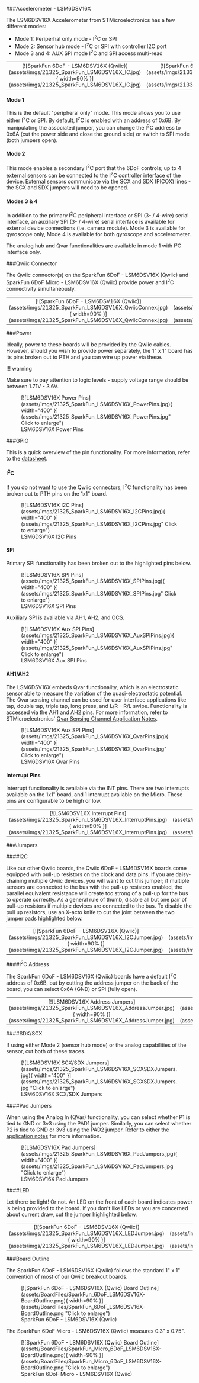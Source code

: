 ###Accelerometer - LSM6DSV16X

The LSM6DSV16X Accelerometer from STMicroelectronics has a few different modes: 

* Mode 1: Periperhal only mode - I<sup>2</sup>C or SPI
* Mode 2: Sensor hub mode - I<sup>2</sup>C or SPI with controller I2C port
* Mode 3 and 4: AUX SPI mode I<sup>2</sup>C and SPI access multi-read

<div class="grid.cards.desc" markdown>

<table class="pdf" style="border-style:none;" markdown="1">
<tbody markdown="1">
<tr markdown="1">
<td align="center" width="35%" markdown="block">
[![SparkFun 6DoF - LSM6DSV16X (Qwiic)](assets/imgs/21325_SparkFun_LSM6DSV16X_IC.jpg){ width=90% }](assets/imgs/21325_SparkFun_LSM6DSV16X_IC.jpg)
</td>
<td align="center" width="35%" markdown="block">
[![SparkFun 6DoF Micro - LSM6DSV16X (Qwiic)](assets/imgs/21336_SparkFun_Micro_LSM6DSV16X_IC.jpg){ width=40% }](assets/imgs/21336_SparkFun_Micro_LSM6DSV16X_IC.jpg)
</td>
</tr>
</tbody>
</table>
</div class>



#### Mode 1
This is the default "peripheral only" mode. This mode allows you to use either I<sup>2</sup>C or SPI. By default, I<sup>2</sup>C is enabled with an address of 0x6B. By manipulating the associated jumper, you can change the I<sup>2</sup>C address to 0x6A (cut the power side and close the ground side) or switch to SPI mode (both jumpers open).

#### Mode 2
This mode enables a secondary I<sup>2</sup>C port that the 6DoF controls; up to 4 external sensors can be connected to the I<sup>2</sup>C controller interface of the device. External sensors communicate via the SCX and SDX (PICOX) lines - the SCX and SDX jumpers will need to be opened.

#### Modes 3 & 4
In addition to the primary I<sup>2</sup>C peripheral interface or SPI (3- / 4-wire) serial interface, an auxiliary SPI (3- / 4-wire) serial interface is available for external device connections (i.e. camera module). Mode 3 is available for gyroscope only, Mode 4 is available for both gyroscope and accelerometer.


The analog hub and Qvar functionalities are available in mode 1 with I²C interface only.


###Qwiic Connector

The Qwiic connector(s) on the SparkFun 6DoF - LSM6DSV16X (Qwiic) and SparkFun 6DoF Micro - LSM6DSV16X (Qwiic) provide power and I<sup>2</sup>C connectivity simultaneously.

<div class="grid.cards.desc" markdown>

<table class="pdf" style="border-style:none;" markdown="1">
<tbody markdown="1">
<tr markdown="1">
<td align="center" width="35%" markdown="block">
[![SparkFun 6DoF - LSM6DSV16X (Qwiic)](assets/imgs/21325_SparkFun_LSM6DSV16X_QwiicConnex.jpg){ width=90% }](assets/imgs/21325_SparkFun_LSM6DSV16X_QwiicConnex.jpg)
</td>
<td align="center" width="35%" markdown="block">
[![SparkFun 6DoF Micro - LSM6DSV16X (Qwiic)](assets/imgs/21336_SparkFun_Micro_LSM6DSV16X_QwiicConnex.jpg){ width=40% }](assets/imgs/21336_SparkFun_Micro_LSM6DSV16X_QwiicConnex.jpg)
</td>
</tr>
</tbody>
</table>
</div class>

###Power

Ideally, power to these boards will be provided by the Qwiic cables. However, should you wish to provide power separately, the 1" x 1" board has its pins broken out to PTH and you can wire up power via these. 

!!! warning
    <p>Make sure to pay attention to logic levels - supply voltage range should be between 1.71V - 3.6V. </p>

<figure markdown>
[![LSM6DSV16X Power Pins](assets/imgs/21325_SparkFun_LSM6DSV16X_PowerPins.jpg){ width="400" }](assets/imgs/21325_SparkFun_LSM6DSV16X_PowerPins.jpg" Click to enlarge")
<figcaption markdown>LSM6DSV16X Power Pins</figcaption>
</figure>

###GPIO

This is a quick overview of the pin functionality. For more information, refer to the [datasheet](assets/BoardFiles/lsm6dsv16x.pdf). 

#### I<sup>2</sup>C

If you do not want to use the Qwiic connectors, I<sup>2</sup>C functionality has been broken out to PTH pins on the 1x1" board. 

<figure markdown>
[![LSM6DSV16X I2C Pins](assets/imgs/21325_SparkFun_LSM6DSV16X_I2CPins.jpg){ width="400" }](assets/imgs/21325_SparkFun_LSM6DSV16X_I2CPins.jpg" Click to enlarge")
<figcaption markdown>LSM6DSV16X I2C Pins</figcaption>
</figure>



#### SPI

Primary SPI functionality has been broken out to the highlighted pins below. 


<figure markdown>
[![LSM6DSV16X SPI Pins](assets/imgs/21325_SparkFun_LSM6DSV16X_SPIPins.jpg){ width="400" }](assets/imgs/21325_SparkFun_LSM6DSV16X_SPIPins.jpg" Click to enlarge")
<figcaption markdown>LSM6DSV16X SPI Pins</figcaption>
</figure>

Auxiliary SPI is available via AH1, AH2, and OCS. 

<figure markdown>
[![LSM6DSV16X Aux SPI Pins](assets/imgs/21325_SparkFun_LSM6DSV16X_AuxSPIPins.jpg){ width="400" }](assets/imgs/21325_SparkFun_LSM6DSV16X_AuxSPIPins.jpg" Click to enlarge")
<figcaption markdown>LSM6DSV16X Aux SPI Pins</figcaption>
</figure>

#### AH1/AH2

The LSM6DSV16X embeds Qvar functionality, which is an electrostatic sensor able to measure the variation of the quasi-electrostatic potential. The Qvar sensing channel can be used for user interface applications like tap, double tap, triple tap, long press, and L/R – R/L swipe. Functionality is accessed via the AH1 and AH2 pins. For more information, refer to STMicroelectronics' [Qvar Sensing Channel Application Notes](https://www.st.com/resource/en/application_note/an5755-qvar-sensing-channel--stmicroelectronics.pdf). 

<figure markdown>
[![LSM6DSV16X Aux SPI Pins](assets/imgs/21325_SparkFun_LSM6DSV16X_QvarPins.jpg){ width="400" }](assets/imgs/21325_SparkFun_LSM6DSV16X_QvarPins.jpg" Click to enlarge")
<figcaption markdown>LSM6DSV16X Qvar Pins</figcaption>
</figure>


#### Interrupt Pins

Interrupt functionality is available via the INT pins. There are two interrupts available on the 1x1" board, and 1 interrupt available on the Micro. These pins are configurable to be high or low. 

<div class="grid.cards.desc" markdown>

<table class="pdf" style="border-style:none;" markdown="1">
<tbody markdown="1">
<tr markdown="1">
<td align="center" width="35%" markdown="block">
[![LSM6DSV16X Interrupt Pins](assets/imgs/21325_SparkFun_LSM6DSV16X_InterruptPins.jpg){ width=90% }](assets/imgs/21325_SparkFun_LSM6DSV16X_InterruptPins.jpg)
</td>
<td align="center" width="35%" markdown="block">
[![LSM6DSV16X Micro Interrupt Pin](assets/imgs/21336_SparkFun_Micro_LSM6DSV16X_InterruptPin.jpg){ width=40% }](assets/imgs/21336_SparkFun_Micro_LSM6DSV16X_InterruptPin.jpg)
</td>
</tr>
</tbody>
</table>
</div class>


###Jumpers 


####I2C

Like our other Qwiic boards, the Qwiic 6DoF - LSM6DSV16X boards come equipped with pull-up resistors on the clock and data pins. If you are daisy-chaining multiple Qwiic devices, you will want to cut this jumper; if multiple sensors are connected to the bus with the pull-up resistors enabled, the parallel equivalent resistance will create too strong of a pull-up for the bus to operate correctly. As a general rule of thumb, disable all but one pair of pull-up resistors if multiple devices are connected to the bus. To disable the pull up resistors, use an X-acto knife to cut the joint between the two jumper pads highlighted below.


<div class="grid.cards.desc" markdown>

<table class="pdf" style="border-style:none;" markdown="1">
<tbody markdown="1">
<tr markdown="1">
<td align="center" width="35%" markdown="block">
[![SparkFun 6DoF - LSM6DSV16X (Qwiic)](assets/imgs/21325_SparkFun_LSM6DSV16X_I2CJumper.jpg){ width=90% }](assets/imgs/21325_SparkFun_LSM6DSV16X_I2CJumper.jpg)
</td>
<td align="center" width="35%" markdown="block">
[![SparkFun 6DoF Micro - LSM6DSV16X (Qwiic)](assets/imgs/21336_SparkFun_Micro_LSM6DSV16X_I2CJumper.jpg){ width=40% }](assets/imgs/21336_SparkFun_Micro_LSM6DSV16X_I2CJumper.jpg)
</td>
</tr>
</tbody>
</table>
</div class>


####I<sup>2</sup>C Address

The SparkFun 6DoF - LSM6DSV16X (Qwiic) boards have a default I<sup>2</sup>C address of 0x6B, but by cutting the address jumper on the back of the board, you can select 0x6A (GND) or SPI (fully open). 

<div class="grid.cards.desc" markdown>

<table class="pdf" style="border-style:none;" markdown="1">
<tbody markdown="1">
<tr markdown="1">
<td align="center" width="35%" markdown="block">
[![LSM6DSV16X Address Jumpers](assets/imgs/21325_SparkFun_LSM6DSV16X_AddressJumper.jpg){ width=90% }](assets/imgs/21325_SparkFun_LSM6DSV16X_AddressJumper.jpg)
</td>
<td align="center" width="35%" markdown="block">
[![LSM6DSV16X Micro Address Jumpers](assets/imgs/21336_SparkFun_Micro_LSM6DSV16X_AddressJumper.jpg){ width=40% }](assets/imgs/21336_SparkFun_Micro_LSM6DSV16X_AddressJumper.jpg)
</td>
</tr>
</tbody>
</table>
</div class>


####SDX/SCX

If using either Mode 2 (sensor hub mode) or the analog capabilities of the sensor, cut both of these traces. 

<figure markdown>
[![LSM6DSV16X SCX/SDX Jumpers](assets/imgs/21325_SparkFun_LSM6DSV16X_SCXSDXJumpers.jpg){ width="400" }](assets/imgs/21325_SparkFun_LSM6DSV16X_SCXSDXJumpers.jpg "Click to enlarge")
<figcaption markdown>LSM6DSV16X SCX/SDX Jumpers</figcaption>
</figure>

####Pad Jumpers

When using the Analog In (QVar) functionality, you can select whether P1 is tied to GND or 3v3 using the PAD1 jumper. Similarly, you can select whether P2 is tied to GND or 3v3 using the PAD2 jumper. Refer to either the [application notes](https://www.st.com/en/mems-and-sensors/lsm6dsv16x.html#documentation) for more information. 

<figure markdown>
[![LSM6DSV16X Pad Jumpers](assets/imgs/21325_SparkFun_LSM6DSV16X_PadJumpers.jpg){ width="400" }](assets/imgs/21325_SparkFun_LSM6DSV16X_PadJumpers.jpg "Click to enlarge")
<figcaption markdown>LSM6DSV16X Pad Jumpers</figcaption>
</figure>

####LED

Let there be light! Or not. An LED on the front of each board indicates power is being provided to the board. If you don't like LEDs or you are concerned about current draw, cut the jumper highlighted below. 



<div class="grid.cards.desc" markdown>

<table class="pdf" style="border-style:none;" markdown="1">
<tbody markdown="1">
<tr markdown="1">
<td align="center" width="35%" markdown="block">
[![SparkFun 6DoF - LSM6DSV16X (Qwiic)](assets/imgs/21325_SparkFun_LSM6DSV16X_LEDJumper.jpg){ width=90% }](assets/imgs/21325_SparkFun_LSM6DSV16X_LEDJumper.jpg)
</td>
<td align="center" width="35%" markdown="block">
[![SparkFun 6DoF Micro - LSM6DSV16X (Qwiic)](assets/imgs/21336_SparkFun_Micro_LSM6DSV16X_LEDJumper.jpg){ width=40% }](assets/imgs/21336_SparkFun_Micro_LSM6DSV16X_LEDJumper.jpg)
</td>
</tr>
</tbody>
</table>
</div class>






###Board Outline

The SparkFun 6DoF - LSM6DSV16X (Qwiic) follows the standard 1" x 1" convention of most of our Qwiic breakout boards. 

<figure markdown>
[![SparkFun 6DoF - LSM6DSV16X (Qwiic) Board Outline](assets/BoardFiles/SparkFun_6DoF_LSM6DSV16X-BoardOutline.png){ width=90% }](assets/BoardFiles/SparkFun_6DoF_LSM6DSV16X-BoardOutline.png "Click to enlarge")
<figcaption markdown>SparkFun 6DoF - LSM6DSV16X (Qwiic)</figcaption>
</figure>




The SparkFun 6DoF Micro - LSM6DSV16X (Qwiic) measures 0.3" x 0.75". 

<figure markdown>
[![SparkFun 6DoF - LSM6DSV16X (Qwiic) Board Outline](assets/BoardFiles/SparkFun_Micro_6DoF_LSM6DSV16X-BoardOutline.png){ width=90% }](assets/BoardFiles/SparkFun_Micro_6DoF_LSM6DSV16X-BoardOutline.png "Click to enlarge")
<figcaption markdown>SparkFun 6DoF Micro - LSM6DSV16X (Qwiic)</figcaption>
</figure>



